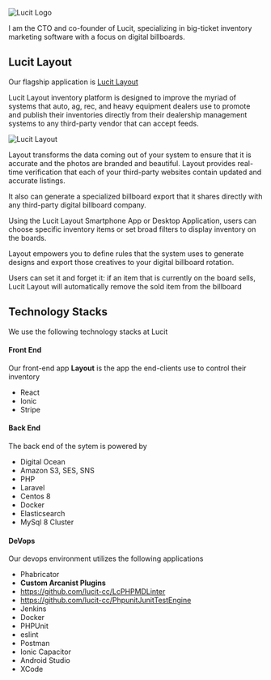 ![Lucit Logo](https://lucit.cc/wp-content/uploads/2019/10/YouTube-CoverArt-Black-1024x576.png)

I am the CTO and co-founder of Lucit, specializing in big-ticket inventory marketing software with a focus on digital billboards.

## Lucit Layout

Our flagship application is [Lucit Layout](https://lucit.cc/lucit-layout/) 

Lucit Layout inventory platform is designed to improve the myriad of systems that auto, ag, rec, and heavy equipment dealers use to promote and publish their inventories directly from their dealership management systems to any third-party vendor that can accept feeds.

![Lucit Layout](https://lucit.cc/wp-content/uploads/2020/06/LayoutDevicesMockup-v-0.0.55.png) 

Layout transforms the data coming out of your system to ensure that it is accurate and the photos are branded and beautiful. Layout provides real-time verification that each of your third-party websites contain updated and accurate listings.

It also can generate a specialized billboard export that it shares directly with any third-party digital billboard company. 

Using the Lucit Layout Smartphone App or Desktop Application, users can choose specific inventory items or set broad filters to display inventory on the boards. 

Layout empowers you to define rules that the system uses to generate designs and export those creatives to your digital billboard rotation. 

Users can set it and forget it: if an item that is currently on the board sells, Lucit Layout will automatically remove the sold item from the billboard


## Technology Stacks

We use the following technology stacks at Lucit

#### Front End
Our front-end app **Layout** is the app the end-clients use to control their inventory

- React
- Ionic
- Stripe

#### Back End
The back end of the sytem is powered by
- Digital Ocean
- Amazon S3, SES, SNS
- PHP
- Laravel
- Centos 8
- Docker
- Elasticsearch
- MySql 8 Cluster

#### DeVops
Our devops environment utilizes the following applications
- Phabricator
 - **Custom Arcanist Plugins**
 - https://github.com/lucit-cc/LcPHPMDLinter
 - https://github.com/lucit-cc/PhpunitJunitTestEngine
- Jenkins
- Docker
- PHPUnit
- eslint
- Postman
- Ionic Capacitor
- Android Studio
- XCode




